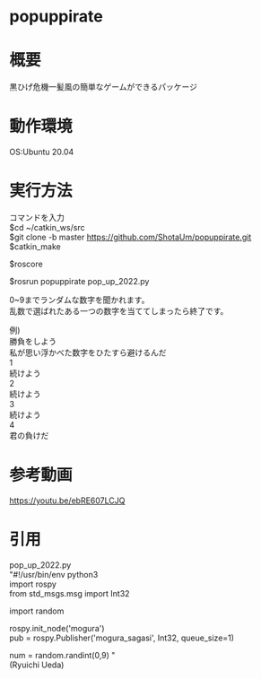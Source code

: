 # popuppirate

# 概要
黒ひげ危機一髪風の簡単なゲームができるパッケージ

# 動作環境
OS:Ubuntu 20.04
          
# 実行方法

  コマンドを入力  
  $cd ~/catkin_ws/src  
  $git clone -b master https://github.com/ShotaUm/popuppirate.git  
  $catkin_make  

  $roscore  

  $rosrun popuppirate pop_up_2022.py  

  0~9までランダムな数字を聞かれます。  
  乱数で選ばれたある一つの数字を当ててしまったら終了です。  

  例)  
  勝負をしよう  
  私が思い浮かべた数字をひたすら避けるんだ  
  1  
  続けよう  
  2  
  続けよう  
  3  
  続けよう  
  4  
  君の負けだ  

# 参考動画  
https://youtu.be/ebRE607LCJQ  

# 引用  
pop_up_2022.py  
"#!/usr/bin/env python3  
import rospy  
from std_msgs.msg import Int32  

import random  
  
rospy.init_node('mogura')  
pub = rospy.Publisher('mogura_sagasi', Int32, queue_size=1)  
  
num = random.randint(0,9) "  
(Ryuichi Ueda)  
